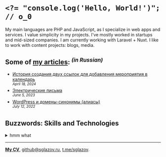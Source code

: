 # `<?= "console.log('Hello, World!')"; // o_0`
My main languages are PHP and JavaScript, as I specialize in web apps and services. I value simplicity in my projects. I've mostly worked in startups and mid-sized companies. I am currently working with Laravel + Nuxt. I like to work with content projects: blogs, media.

## Some of [my articles](https://sglazov.ru/notes/): <sup>_(in Russian)_</sup>

* [История создания двух ссылок для добавления мероприятия в календарь](https://sglazov.ru/notes/add-to-calendar/) <br />
<sup>_April 18, 2024_</sup>
* [Электрические письма](https://sglazov.ru/notes/emails/) <br />
<sup>_June 5, 2023_</sup>
* [WordPress и домены-синонимы (алиасы)](https://sglazov.ru/notes/wordpress-domains/) <br />
<sup>_July 12, 2022_</sup>


## Buzzwords: Skills and Technologies
<details>
  <summary>hmm what</summary>

  CSS, Figma, Flarum, Apache, Deployer.php, Less, Git, Composer, Vite, БЭМ, Laravel Nova, Nuxt, Markdown, Stylus, HTML, GitHub Actions, Tinkoff API, PHP, HTTPie, GitHub, Shop-Script, Livewire, GitLab, JavaScript, Shell, Makefile, Photoshop, Tailwind, TimeWeb, Grunt, SEO, Sketch, Eloquent ORM, Nunjucks, webpack, SCSS, Pug (Jade), Bootstrap, Bitbucket, Zeplin, MySQL, Vue, Reg.ru, PostCSS, Gulp, styled-components, MAMP, jQuery, Accessibility (a11y), React, Nginx, phpMyAdmin, Docker, WordPress, SVG, CloudPayments API, Cypress, Laravel, Eleventy (11ty), ispmanager, Blade.
</details>

----
[**My CV**](https://sglazov.ru/cv/), [github@sglazov.ru](mailto:github@sglazov.ru), [t.me/sglazov](https://t.me/sglazov).
